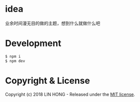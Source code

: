 # idea

业余时间漫无目的做的主题，想到什么就做什么吧

# Development

```bash
$ npm i
$ npm dev
```

# Copyright & License

Copyright (c) 2018 LIN HONG - Released under the [MIT license](LICENSE).
